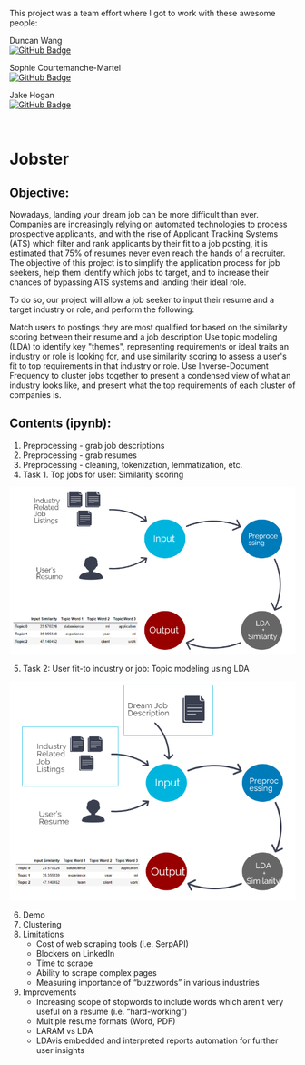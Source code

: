This project was a team effort where I got to work with these awesome people:

Duncan Wang<br> 
[![GitHub Badge](https://img.shields.io/badge/GitHub-Profile-informational?style=flat&logo=github&logoColor=white&color=0D76A8)](https://github.com/duncan-wang)

Sophie Courtemanche-Martel<br>
[![GitHub Badge](https://img.shields.io/badge/GitHub-Profile-informational?style=flat&logo=github&logoColor=white&color=0D76A8)](https://github.com/scmartel)

Jake Hogan<br>
[![GitHub Badge](https://img.shields.io/badge/GitHub-Profile-informational?style=flat&logo=github&logoColor=white&color=0D76A8)](https://github.com/hoganj15)

<br> 

# Jobster

## Objective:

Nowadays, landing your dream job can be more difficult than ever. Companies are increasingly relying on automated technologies to process prospective applicants, and with the rise of Applicant Tracking Systems (ATS) which filter and rank applicants by their fit to a job posting, it is estimated that 75% of resumes never even reach the hands of a recruiter. The objective of this project is to simplify the application process for job seekers, help them identify which jobs to target, and to increase their chances of bypassing ATS systems and landing their ideal role.

To do so, our project will allow a job seeker to input their resume and a target industry or role, and perform the following:

Match users to postings they are most qualified for based on the similarity scoring between their resume and a job description
Use topic modeling (LDA) to identify key "themes", representing requirements or ideal traits an industry or role is looking for, and use similarity scoring to assess a user's fit to top requirements in that industry or role.
Use Inverse-Document Frequency to cluster jobs together to present a condensed view of what an industry looks like, and present what the top requirements of each cluster of companies is.

## Contents (ipynb):
1. Preprocessing - grab job descriptions
2. Preprocessing - grab resumes
3. Preprocessing - cleaning, tokenization, lemmatization, etc.
4. Task 1. Top jobs for user: Similarity scoring

<p align="center"><img src="https://github.com/AlfonsoCabello/Jobster/blob/main/task1_jobster.PNG" style="max-width:100%;"></p>

5. Task 2: User fit-to industry or job: Topic modeling using LDA

<p align="center"><img src="https://github.com/AlfonsoCabello/Jobster/blob/main/task2_jobster.PNG" style="max-width:100%;"></p>

6. Demo
7. Clustering
8. Limitations
   * Cost of web scraping tools (i.e. SerpAPI)
   * Blockers on LinkedIn 
   * Time to scrape
   * Ability to scrape complex pages
   * Measuring importance of “buzzwords” in various industries
9. Improvements
   * Increasing scope of stopwords to include words which aren’t very useful on a resume (i.e. “hard-working”)
   * Multiple resume formats (Word, PDF)
   * LARAM vs LDA
   * LDAvis embedded and interpreted reports automation for further user insights 
